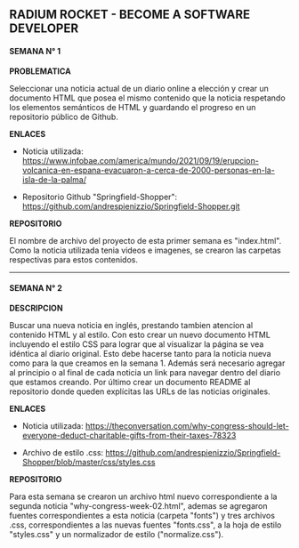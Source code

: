 ## RADIUM ROCKET - BECOME A SOFTWARE DEVELOPER

#### SEMANA N° 1

**PROBLEMATICA**

Seleccionar una noticia actual de un diario online a elección y crear un documento HTML que 
posea el mismo contenido que la noticia respetando los elementos semánticos de HTML y guardando 
el progreso en un repositorio público de Github. 

**ENLACES**

* Noticia utilizada: 
https://www.infobae.com/america/mundo/2021/09/19/erupcion-volcanica-en-espana-evacuaron-a-cerca-de-2000-personas-en-la-isla-de-la-palma/

* Repositorio Github "Springfield-Shopper": 
https://github.com/andrespienizzio/Springfield-Shopper.git

**REPOSITORIO**

El nombre de archivo del proyecto de esta primer semana es "index.html". Como la noticia 
utilizada tenia videos e imagenes, se crearon las carpetas respectivas para estos contenidos.

---

#### SEMANA N° 2

**DESCRIPCION**

Buscar una nueva noticia en inglés, prestando tambien atencion al contenido HTML y al estilo. 
Con esto crear un nuevo documento HTML  incluyendo el estilo CSS para lograr que al visualizar 
la página se vea idéntica al diario original. Esto debe hacerse tanto para la noticia nueva como 
para la que creamos en la semana 1. Además será necesario agregar al principio o al final de cada
noticia un link para navegar dentro del diario que estamos creando. Por último crear un documento 
README al repositorio donde queden explícitas las URLs de las noticias originales.

**ENLACES**

* Noticia utilizada: 
https://theconversation.com/why-congress-should-let-everyone-deduct-charitable-gifts-from-their-taxes-78323

* Archivo de estilo .css: https://github.com/andrespienizzio/Springfield-Shopper/blob/master/css/styles.css

**REPOSITORIO**

Para esta semana se crearon un archivo html nuevo correspondiente a la segunda noticia "why-congress-week-02.html",
ademas se agregaron fuentes correspondientes a esta noticia (carpeta "fonts") y tres archivos .css, correspondientes
a las nuevas fuentes "fonts.css", a la hoja de estilo "styles.css" y un normalizador de estilo ("normalize.css").